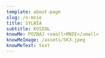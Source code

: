 ```yaml
---
template: about-page
slug: /o-mnie
title: SYLWIA
subtitle: KOSIOŁ
knowMe: POZNAJ <small>MNIE</small>
knowMeImage: /assets/SK3.jpeg
knowMeText: text
---
```

